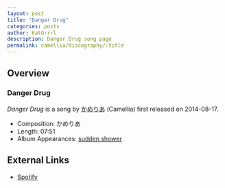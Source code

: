 ```yaml
---
layout: post
title: "Danger Drug"
categories: posts
author: KatGrrrl
description: Danger Drug song page
permalink: camellia/discography/:title
---
```


## Overview

### Danger Drug

*Danger Drug* is a song by [かめりあ](<{% link postsWiki/_posts/2023-12-10-camellia.md %}>) (Camellia) first released on 2014-08-17.

* Composition: かめりあ
* Length: 07:51
* Album Appearances: [sudden shower](<{% link postsInclude/_posts/camellia/albums/sudden-shower/2023-12-05-sudden-shower.md %}>)

## External Links

* [Spotify](https://open.spotify.com/track/5qfUlav1fePjevUDigExZB?si=752ddb40716940be)

